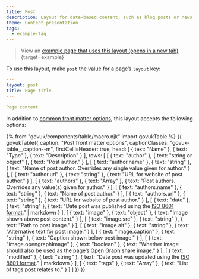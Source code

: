 ```yaml
---
title: Post
description: Layout for date-based content, such as blog posts or news items.
theme: Content presentation
tags:
  - example-tag
---
```


> View an [example page that uses this layout (opens in a new tab)](/example/post){target=example}

To use this layout, make `post` the value for a page’s `layout` key:

```yaml
---
layout: post
title: Page title
---

Page content
```

In addition to [common front matter options](/layouts/front-matter-options), this layout accepts the following options:

{% from "govuk/components/table/macro.njk" import govukTable %}
{{ govukTable({
  caption: "Post front matter options",
  captionClasses: "govuk-table__caption--m",
  firstCellIsHeader: true,
  head: [
    { text: "Name" },
    { text: "Type" },
    { text: "Description" }
  ],
  rows: [
    [
      { text: "author" },
      { text: "string or object" },
      { text: "Post author." }
    ],
    [
      { text: "author.name" },
      { text: "string" },
      { text: "Name of post author. Overrides any single value given for author." }
    ],
    [
      { text: "author.url" },
      { text: "string" },
      { text: "URL for website of post author." }
    ],
    [
      { text: "authors" },
      { text: "Array" },
      { text: "Post authors. Overrides any value(s) given for author." }
    ],
    [
      { text: "authors.name" },
      { text: "string" },
      { text: "Name of post author." }
    ],
    [
      { text: "authors.url" },
      { text: "string" },
      { text: "URL for website of post author." }
    ],
    [
      { text: "date" },
      { text: "string" },
      { text: "Date post was published using the [ISO 8601 format](https://en.wikipedia.org/wiki/ISO_8601)." | markdown }
    ],
    [
      { text: "image" },
      { text: "object" },
      { text: "Image shown above post content." }
    ],
    [
      { text: "image.src" },
      { text: "string" },
      { text: "Path to post image." }
    ],
    [
      { text: "image.alt" },
      { text: "string" },
      { text: "Alternative text for post image." }
    ],
    [
      { text: "image.caption" },
      { text: "string" },
      { text: "Caption shown below post image." }
    ],
    [
      { text: "image.opengraphImage" },
      { text: "boolean" },
      { text: "Whether image should also be used as the page’s Open Graph share image." }
    ],
    [
      { text: "modified" },
      { text: "string" },
      { text: "Date post was updated using the [ISO 8601 format](https://en.wikipedia.org/wiki/ISO_8601)." | markdown }
    ],
    [
      { text: "tags" },
      { text: "Array" },
      { text: "List of tags post relates to." }
    ]
  ]
}) }}
